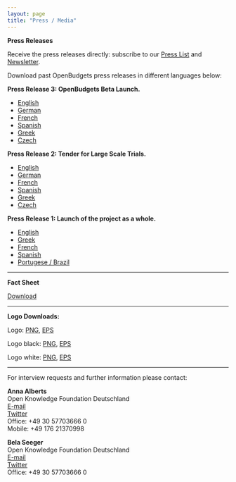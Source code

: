 ```yaml
---
layout: page
title: "Press / Media"
---
```



**Press Releases**


Receive the press releases directly: subscribe to our [Press List](http://eepurl.com/bFBUVX) and [Newsletter](http://eepurl.com/bFBWSP).

Download past OpenBudgets press releases in different languages below:


**Press Release 3: OpenBudgets Beta Launch.**
* [English](/assets/press_releases/EN_OBEU_Beta_Launch.pdf)
* [German](/assets/press_releases/DE_OBEU_Beta_Launch.pdf)
* [French](/assets/press_releases/FR_OBEU_Beta_Launch.pdf)
* [Spanish](/assets/press_releases/ES_OBEU_Beta_Launch.pdf)
* [Greek](/assets/press_releases/GR_OBEU_Beta_Launch.pdf)
* [Czech](/assets/press_releases/CZ_OBEU_Beta_Launch.pdf)


**Press Release 2: Tender for Large Scale Trials.**

* [English](/assets/press_releases/EN_Call_for_Large_Scale_Trials_OBEU.pdf)
* [German](/assets/press_releases/DE_Call_for_Large_Scale_Trials_OBEU.pdf)
* [French](/assets/press_releases/FR_Call_for_Large_Scale_Trials_OBEU.pdf)
* [Spanish](/assets/press_releases/ES_Call_for_Large_Scale_Trials_OBEU.pdf)
* [Greek](/assets/press_releases/GR_Call_for_Large_Scale_Trials_OBEU.pdf)
* [Czech](/assets/press_releases/CZ_Call_for_Large_Scale_Trials_OBEU.pdf)


**Press Release 1: Launch of the project as a whole.**

* [English](http://us5.campaign-archive1.com/?u=929f1e07936386d34833e20d1&id=9c8bb8a81e&e=%5BUNIQID%5D) 
* [Greek]({{site.baseurl}}/assets/press_releases/pr1-greek.pdf)
* [French]({{site.baseurl}}/assets/press_releases/pr1-french.pdf)
* [Spanish]({{site.baseurl}}/assets/press_releases/pr1-spanish.pdf)
* [Portugese / Brazil]({{site.baseurl}}/assets/press_releases/pr1-portugese-brazil.pdf)




***


**Fact Sheet**

[Download](http://openbudgets.eu/assets/materials/openbudgets_fact-sheet.pdf)


***


**Logo Downloads:**

Logo: [PNG](http://openbudgets.eu/assets/materials/openbudgets_logo.png), [EPS](http://openbudgets.eu/assets/materials/openbudgets_logo.eps)

Logo black: [PNG](http://openbudgets.eu/assets/materials/openbudgets_logo-black.png), [EPS](http://openbudgets.eu/assets/materials/openbudgets_logo-black.eps)

Logo white: [PNG](http://openbudgets.eu/assets/materials/openbudgets_logo-white.png), [EPS](http://openbudgets.eu/assets/materials/openbudgets_logo-white.eps)


***

<p>For interview requests and further information please contact:</p>

<p><b>Anna Alberts</b> <br>
Open Knowledge Foundation Deutschland <br>
<a href="mailto:anna.alberts@okfn.de">E-mail</a> <br>
<a href="https://twitter.com/Anna_Alberts">Twitter</a><br>
Office: +49 30 57703666 0 <br>
Mobile: +49 176 21370998</p>

<p><b>Bela Seeger</b> <br>
Open Knowledge Foundation Deutschland <br>
<a href="mailto:bela.seeger@okfn.de">E-mail</a> <br>
<a href="https://twitter.com/bela_okf">Twitter</a><br>
Office: +49 30 57703666 0</p>

